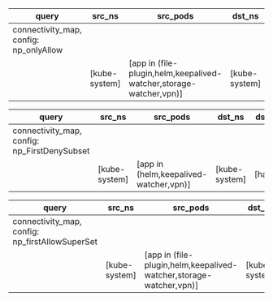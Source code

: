 |query|src_ns|src_pods|dst_ns|dst_pods|connection|
|---|---|---|---|---|---|
|connectivity_map, config: np_onlyAllow|
||[kube-system]|[app in (file-plugin,helm,keepalived-watcher,storage-watcher,vpn)]|[kube-system]|[has(tier)]|TCP 1-65536,|


|query|src_ns|src_pods|dst_ns|dst_pods|connection|
|---|---|---|---|---|---|
|connectivity_map, config: np_FirstDenySubset|
||[kube-system]|[app in (helm,keepalived-watcher,vpn)]|[kube-system]|[has(tier)]|TCP 1-65536,|


|query|src_ns|src_pods|dst_ns|dst_pods|connection|
|---|---|---|---|---|---|
|connectivity_map, config: np_firstAllowSuperSet|
||[kube-system]|[app in (file-plugin,helm,keepalived-watcher,storage-watcher,vpn)]|[kube-system]|[has(tier)]|TCP 1-65536,|


